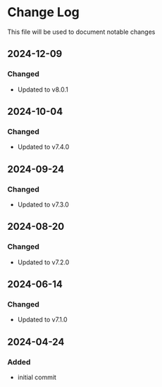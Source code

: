 # Change Log
<!-- markdownlint-disable MD024 -->
<!-- markdownlint-disable MD033 -->
This file will be used to document notable changes

## 2024-12-09

### Changed

- Updated to v8.0.1

## 2024-10-04

### Changed

- Updated to v7.4.0

## 2024-09-24

### Changed

- Updated to v7.3.0

## 2024-08-20

### Changed

- Updated to v7.2.0

## 2024-06-14

### Changed

- Updated to v7.1.0

## 2024-04-24

### Added

- initial commit
